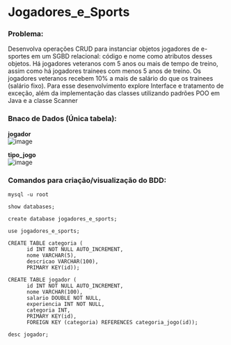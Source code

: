 # Jogadores_e_Sports

### Problema:
<p>
  Desenvolva operações CRUD para instanciar objetos jogadores 
de e-sportes em um SGBD relacional: código e nome como 
atributos desses objetos. Há jogadores veteranos com 5 anos 
ou mais de tempo de treino, assim como há jogadores trainees
com menos 5 anos de treino. Os jogadores veteranos recebem
10% a mais de salário do que os trainees (salário fixo). 
Para esse desenvolvimento explore Interface e tratamento de 
exceção, além da implementação das classes utilizando padrões
POO em Java e a classe Scanner
</p>

### Bnaco de Dados (Única tabela):

<strong>jogador</strong><br>
![image](https://github.com/user-attachments/assets/bcd14ba5-f05a-4ae3-b075-fb1b55cfe848)

<strong>tipo_jogo</strong><br>
![image](https://github.com/user-attachments/assets/2ae7fb15-53a5-4390-b983-7bb7d0cc0395)

### Comandos para criação/visualização do BDD:
```
mysql -u root
```
```
show databases;
```
```
create database jogadores_e_sports;
```
```
use jogadores_e_sports;
```
```
CREATE TABLE categoria (
      id INT NOT NULL AUTO_INCREMENT, 
      nome VARCHAR(5), 
      descricao VARCHAR(100), 
      PRIMARY KEY(id));

CREATE TABLE jogador (
      id INT NOT NULL AUTO_INCREMENT, 
      nome VARCHAR(100), 
      salario DOUBLE NOT NULL, 
      experiencia INT NOT NULL, 
      categoria INT, 
      PRIMARY KEY(id), 
      FOREIGN KEY (categoria) REFERENCES categoria_jogo(id));
```
```
desc jogador;
```

